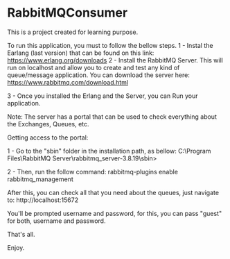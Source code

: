 # RabbitMQConsumer

This is a project created for learning purpose.

To run this application, you must to follow the bellow steps. 
1 - Instal the Earlang (last version) that can be found on this link: https://www.erlang.org/downloads
2 - Install the RabbitMQ Server. This will run on localhost and allow you to create and test any kind of queue/message application.
    You can download the server here: https://www.rabbitmq.com/download.html
    
 3 - Once you installed the Erlang and the Server, you can Run your application.
 
 Note: The server has a portal that can be used to check everything about the Exchanges, Queues, etc.
 
 Getting access to the portal:
 
 1 - Go to the "sbin" folder in the installation path, as bellow:
         C:\Program Files\RabbitMQ Server\rabbitmq_server-3.8.19\sbin>
 
 2 - Then, run the follow command: 
        rabbitmq-plugins enable rabbitmq_management
        
        
 After this, you can check all that you need about the queues, just navigate to: http://localhost:15672
 
 You'll be prompted username and password, for this, you can pass "guest" for both, username and password.
 
 That's all.
 
 Enjoy.
